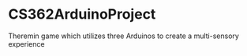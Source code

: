 # CS362ArduinoProject
Theremin game which utilizes three Arduinos to create a multi-sensory experience
